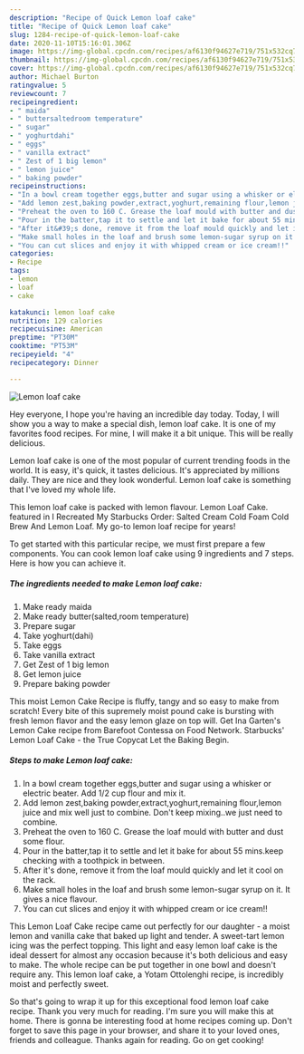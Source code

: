 ```yaml
---
description: "Recipe of Quick Lemon loaf cake"
title: "Recipe of Quick Lemon loaf cake"
slug: 1284-recipe-of-quick-lemon-loaf-cake
date: 2020-11-10T15:16:01.306Z
image: https://img-global.cpcdn.com/recipes/af6130f94627e719/751x532cq70/lemon-loaf-cake-recipe-main-photo.jpg
thumbnail: https://img-global.cpcdn.com/recipes/af6130f94627e719/751x532cq70/lemon-loaf-cake-recipe-main-photo.jpg
cover: https://img-global.cpcdn.com/recipes/af6130f94627e719/751x532cq70/lemon-loaf-cake-recipe-main-photo.jpg
author: Michael Burton
ratingvalue: 5
reviewcount: 7
recipeingredient:
- " maida"
- " buttersaltedroom temperature"
- " sugar"
- " yoghurtdahi"
- " eggs"
- " vanilla extract"
- " Zest of 1 big lemon"
- " lemon juice"
- " baking powder"
recipeinstructions:
- "In a bowl cream together eggs,butter and sugar using a whisker or electric beater. Add 1/2 cup flour and mix it."
- "Add lemon zest,baking powder,extract,yoghurt,remaining flour,lemon juice and mix well just to combine. Don&#39;t keep mixing..we just need to combine."
- "Preheat the oven to 160 C. Grease the loaf mould with butter and dust some flour."
- "Pour in the batter,tap it to settle and let it bake for about 55 mins.keep checking with a toothpick in between."
- "After it&#39;s done, remove it from the loaf mould quickly and let it cool on the rack."
- "Make small holes in the loaf and brush some lemon-sugar syrup on it. It gives a nice flavour."
- "You can cut slices and enjoy it with whipped cream or ice cream!!"
categories:
- Recipe
tags:
- lemon
- loaf
- cake

katakunci: lemon loaf cake 
nutrition: 129 calories
recipecuisine: American
preptime: "PT30M"
cooktime: "PT53M"
recipeyield: "4"
recipecategory: Dinner

---
```



![Lemon loaf cake](https://img-global.cpcdn.com/recipes/af6130f94627e719/751x532cq70/lemon-loaf-cake-recipe-main-photo.jpg)

Hey everyone, I hope you're having an incredible day today. Today, I will show you a way to make a special dish, lemon loaf cake. It is one of my favorites food recipes. For mine, I will make it a bit unique. This will be really delicious.

Lemon loaf cake is one of the most popular of current trending foods in the world. It is easy, it's quick, it tastes delicious. It's appreciated by millions daily. They are nice and they look wonderful. Lemon loaf cake is something that I've loved my whole life.

This lemon loaf cake is packed with lemon flavour. Lemon Loaf Cake. featured in I Recreated My Starbucks Order: Salted Cream Cold Foam Cold Brew And Lemon Loaf. My go-to lemon loaf recipe for years!


To get started with this particular recipe, we must first prepare a few components. You can cook lemon loaf cake using 9 ingredients and 7 steps. Here is how you can achieve it.

<!--inarticleads1-->

##### The ingredients needed to make Lemon loaf cake:

1. Make ready  maida
1. Make ready  butter(salted,room temperature)
1. Prepare  sugar
1. Take  yoghurt(dahi)
1. Take  eggs
1. Take  vanilla extract
1. Get  Zest of 1 big lemon
1. Get  lemon juice
1. Prepare  baking powder


This moist Lemon Cake Recipe is fluffy, tangy and so easy to make from scratch! Every bite of this supremely moist pound cake is bursting with fresh lemon flavor and the easy lemon glaze on top will. Get Ina Garten&#39;s Lemon Cake recipe from Barefoot Contessa on Food Network. Starbucks&#39; Lemon Loaf Cake - the True Copycat Let the Baking Begin. 

<!--inarticleads2-->

##### Steps to make Lemon loaf cake:

1. In a bowl cream together eggs,butter and sugar using a whisker or electric beater. Add 1/2 cup flour and mix it.
1. Add lemon zest,baking powder,extract,yoghurt,remaining flour,lemon juice and mix well just to combine. Don&#39;t keep mixing..we just need to combine.
1. Preheat the oven to 160 C. Grease the loaf mould with butter and dust some flour.
1. Pour in the batter,tap it to settle and let it bake for about 55 mins.keep checking with a toothpick in between.
1. After it&#39;s done, remove it from the loaf mould quickly and let it cool on the rack.
1. Make small holes in the loaf and brush some lemon-sugar syrup on it. It gives a nice flavour.
1. You can cut slices and enjoy it with whipped cream or ice cream!!


This Lemon Loaf Cake recipe came out perfectly for our daughter - a moist lemon and vanilla cake that baked up light and tender. A sweet-tart lemon icing was the perfect topping. This light and easy lemon loaf cake is the ideal dessert for almost any occasion because it&#39;s both delicious and easy to make. The whole recipe can be put together in one bowl and doesn&#39;t require any. This lemon loaf cake, a Yotam Ottolenghi recipe, is incredibly moist and perfectly sweet. 

So that's going to wrap it up for this exceptional food lemon loaf cake recipe. Thank you very much for reading. I'm sure you will make this at home. There is gonna be interesting food at home recipes coming up. Don't forget to save this page in your browser, and share it to your loved ones, friends and colleague. Thanks again for reading. Go on get cooking!
